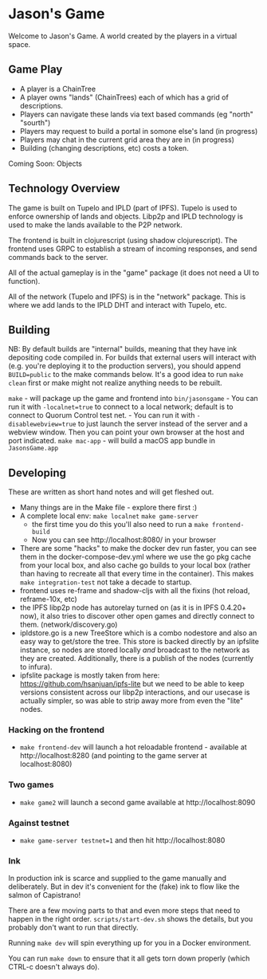 # Jason's Game

Welcome to Jason's Game. A world created by the players in a virtual space. 

## Game Play

* A player is a ChainTree
* A player owns "lands" (ChainTrees) each of which has a grid of descriptions.
* Players can navigate these lands via text based commands (eg "north" "sourth")
* Players may request to build a portal in somone else's land (in progress)
* Players may chat in the current grid area they are in (in progress)
* Building (changing descriptions, etc) costs a token.

Coming Soon: Objects

## Technology Overview

The game is built on Tupelo and IPLD (part of IPFS). Tupelo is used to enforce ownership of lands and objects. Libp2p and IPLD technology is used to make the lands available to the P2P network.

The frontend is built in clojurescript (using shadow clojurescript). The frontend uses GRPC to establish a stream of incoming responses, and send commands back to the server.

All of the actual gameplay is in the "game" package (it does not need a UI to function). 

All of the network (Tupelo and IPFS) is in the "network" package. This is where we add lands to the IPLD DHT and interact with Tupelo, etc.

## Building

NB: By default builds are "internal" builds, meaning that they have ink
depositing code compiled in. For builds that external users will interact
with (e.g. you're deploying it to the production servers), you should append
`BUILD=public` to the make commands below. It's a good idea to run `make clean`
first or make might not realize anything needs to be rebuilt.

`make` - will package up the game and frontend into `bin/jasonsgame`
    - You can run it with `-localnet=true` to connect to a local network; default is to connect to Quorum Control test net.
    - You can run it with `-disablewebview=true` to just launch the server instead of the server and a webview window. Then you can point your own browser at the host and port indicated.
`make mac-app` - will build a macOS app bundle in `JasonsGame.app`

## Developing

These are written as short hand notes and will get fleshed out.

* Many things are in the Make file - explore there first :)
* A complete local env: `make localnet` `make game-server`
  * the first time you do this you'll also need to run a `make frontend-build`
  * Now you can see http://localhost:8080/ in your browser
* There are some "hacks" to make the docker dev run faster, you can see them in the docker-compose-dev.yml where we use the go pkg cache from your local box, and also cache go builds to your local box (rather than having to recreate all that every time in the container). This makes `make integration-test` not take a decade to startup.
* frontend uses re-frame and shadow-cljs with all the fixins (hot reload, reframe-10x, etc)
* the IPFS libp2p node has autorelay turned on (as it is in IPFS 0.4.20+ now), it also tries to discover other open games and directly connect to them. (network/discovery.go)
* ipldstore.go is a new TreeStore which is a combo nodestore and also an easy way to get/store the tree. This store is backed directly by an ipfslite instance, so nodes are stored locally *and* broadcast to the network as they are created. Additionally, there is a publish of the nodes (currently to infura).
* ipfslite package is mostly taken from here: https://github.com/hsanjuan/ipfs-lite but we need to be able to keep versions consistent across our libp2p interactions, and our usecase is actually simpler, so was able to strip away more from even the "lite" nodes.

### Hacking on the frontend

* `make frontend-dev` will launch a hot reloadable frontend - available at http://localhost:8280 (and pointing to the game server at localhost:8080)

### Two games
* `make game2` will launch a second game available at http://localhost:8090

### Against testnet

* `make game-server testnet=1` and then hit http://localhost:8080

### Ink

In production ink is scarce and supplied to the game manually and deliberately.
But in dev it's convenient for the (fake) ink to flow like the salmon of Capistrano!

There are a few moving parts to that and even more steps that need to happen in
the right order. `scripts/start-dev.sh` shows the details, but you probably
don't want to run that directly. 

Running `make dev` will spin everything up for you in a Docker environment.

You can run `make down` to ensure that it all gets torn down properly
(which CTRL-c doesn't always do).
